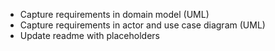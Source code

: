 - Capture requirements in domain model (UML)
- Capture requirements in actor and use case diagram (UML)
- Update readme with placeholders
